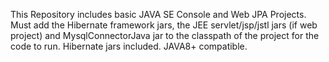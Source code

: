 This Repository includes basic JAVA SE Console and Web JPA Projects. Must add the Hibernate framework jars, the JEE servlet/jsp/jstl jars (if web project) and MysqlConnectorJava jar to the classpath of the project for the code to run. Hibernate jars included. JAVA8+ compatible.
